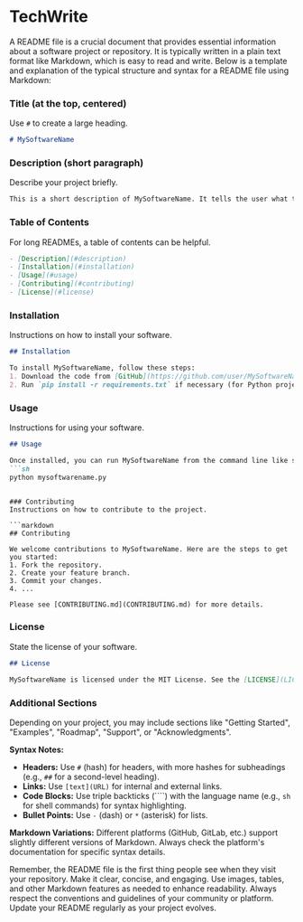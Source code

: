 # TechWrite
A README file is a crucial document that provides essential information about a software project or repository. It is typically written in a plain text format like Markdown, which is easy to read and write. Below is a template and explanation of the typical structure and syntax for a README file using Markdown:

### Title (at the top, centered)
Use `#` to create a large heading.

```markdown
# MySoftwareName
```

### Description (short paragraph)

Describe your project briefly.

```markdown
This is a short description of MySoftwareName. It tells the user what this software does in a few sentences.
```

### Table of Contents
For long READMEs, a table of contents can be helpful.

```markdown
- [Description](#description)
- [Installation](#installation)
- [Usage](#usage)
- [Contributing](#contributing)
- [License](#license)
```

### Installation

Instructions on how to install your software.

```markdown
## Installation

To install MySoftwareName, follow these steps:
1. Download the code from [GitHub](https://github.com/user/MySoftwareName).
2. Run `pip install -r requirements.txt` if necessary (for Python projects).

```

### Usage
Instructions for using your software.

```markdown
## Usage

Once installed, you can run MySoftwareName from the command line like so:
```sh
python mysoftwarename.py
```
```

### Contributing
Instructions on how to contribute to the project.

```markdown
## Contributing

We welcome contributions to MySoftwareName. Here are the steps to get you started:
1. Fork the repository.
2. Create your feature branch.
3. Commit your changes.
4. ...

Please see [CONTRIBUTING.md](CONTRIBUTING.md) for more details.
```

### License
State the license of your software.

```markdown
## License

MySoftwareName is licensed under the MIT License. See the [LICENSE](LICENSE) file for details.
```

### Additional Sections
Depending on your project, you may include sections like "Getting Started", "Examples", "Roadmap", "Support", or "Acknowledgments". 

**Syntax Notes:**

- **Headers:** Use `#` (hash) for headers, with more hashes for subheadings (e.g., `##` for a second-level heading).
- **Links:** Use `[text](URL)` for internal and external links.
- **Code Blocks:** Use triple backticks (````) with the language name (e.g., `sh` for shell commands) for syntax highlighting.
- **Bullet Points:** Use `-` (dash) or `*` (asterisk) for lists.

**Markdown Variations:**
Different platforms (GitHub, GitLab, etc.) support slightly different versions of Markdown. Always check the platform's documentation for specific syntax details.

Remember, the README file is the first thing people see when they visit your repository. Make it clear, concise, and engaging. Use images, tables, and other Markdown features as needed to enhance readability. Always respect the conventions and guidelines of your community or platform. Update your README regularly as your project evolves.

